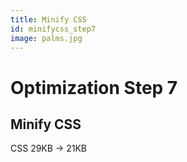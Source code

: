 ```yaml
---
title: Minify CSS
id: minifycss_step7
image: palms.jpg
---
```


# Optimization Step 7

## Minify CSS

CSS 29KB -> 21KB